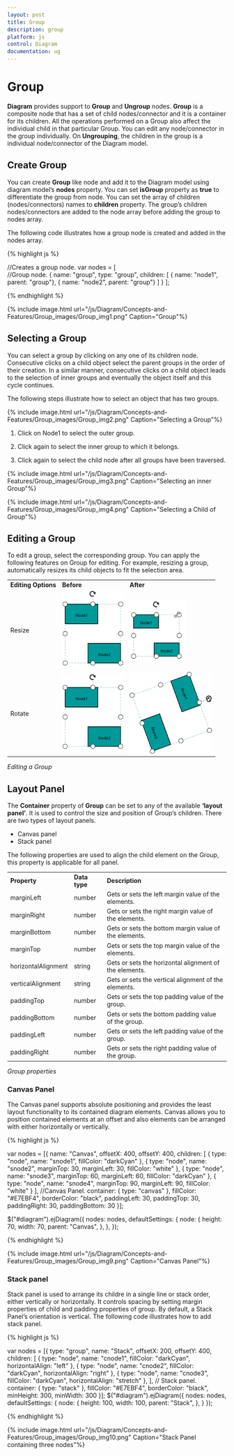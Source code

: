 ```yaml
---
layout: post
title: Group
description: group
platform: js
control: Diagram
documentation: ug
---
```


# Group

**Diagram** provides support to **Group** and **Ungroup** nodes. **Group** is a composite node that has a set of child nodes/connector and it is a container for its children. All the operations performed on a Group also affect the individual child in that particular Group. You can edit any node/connector in the group individually. On **Ungrouping**, the children in the group is a individual node/connector of the Diagram model. 

## Create Group

You can create **Group** like node and add it to the Diagram model using diagram model’s **nodes** property. You can set **isGroup** property as **true** to differentiate the group from node. You can set the array of children (nodes/connectors) names to **children** property. The group’s children nodes/connectors are added to the node array before adding the group to nodes array. 

The following code illustrates how a group node is created and added in the nodes array.

{% highlight js %}

//Creates a group node.
var nodes = [    
//Group node.
    { name: "group", type: "group",
      children: [
            { name: "node1", parent: "group"},
            { name: "node2", parent: "group"}
         ] 
    }
];

{% endhighlight %}

{% include image.html url="/js/Diagram/Concepts-and-Features/Group_images/Group_img1.png" Caption="Group"%}

## Selecting a Group

You can select a group by clicking on any one of its children node. Consecutive clicks on a child object select the parent groups in the order of their creation. In a similar manner, consecutive clicks on a child object leads to the selection of inner groups and eventually the object itself and this cycle continues.

The following steps illustrate how to select an object that has two groups.

{% include image.html url="/js/Diagram/Concepts-and-Features/Group_images/Group_img2.png" Caption="Selecting a Group"%}

1. Click on Node1 to select the outer group.

2. Click again to select the inner group to which it belongs.

3. Click again to select the child node after all groups have been traversed.

{% include image.html url="/js/Diagram/Concepts-and-Features/Group_images/Group_img3.png" Caption="Selecting an inner Group"%}

{% include image.html url="/js/Diagram/Concepts-and-Features/Group_images/Group_img4.png" Caption="Selecting a Child of Group"%}

## Editing a Group

To edit a group, select the corresponding group. You can apply the following features on Group for editing. For example, resizing a group, automatically resizes its child objects to fit the selection area.

<table>
<tr>
<td>
<b>Editing Options</b></td><td>
<b>Before </b></td><td>
<b>After</b></td></tr>
<tr>
<td>
Resize</td><td>
<img src="/js/Diagram/Concepts-and-Features/Group_images/Group_img5.png" alt="" width="141pt" height="177pt"/></td><td>
<img src="/js/Diagram/Concepts-and-Features/Group_images/Group_img6.png" alt="" width="131pt" height="139pt"/></td></tr>
<tr>
<td>
Rotate</td><td>
<img src="/js/Diagram/Concepts-and-Features/Group_images/Group_img7.png" alt="" width="141pt" height="177pt"/></td><td>
<img src="/js/Diagram/Concepts-and-Features/Group_images/Group_img8.png" alt="" width="190pt" height="188pt"/></td></tr>
</table>

_Editing a Group_

## Layout Panel

The **Container** property of **Group** can be set to any of the available **‘layout panel’**. It is used to control the size and position of Group’s children. There are two types of layout panels.

* Canvas panel 
* Stack panel

The following properties are used to align the child element on the Group, this property is applicable for all panel.

<table>
<tr>
<td>
<b>Property</b></td><td>
<b>Data type</b></td><td>
<b>Description</b></td></tr>
<tr>
<td>
marginLeft</td><td>
number</td><td>
Gets or sets the left margin value of the elements.</td></tr>
<tr>
<td>
marginRight</td><td>
number</td><td>
Gets or sets the right margin value of the elements.</td></tr>
<tr>
<td>
marginBottom</td><td>
number</td><td>
Gets or sets the bottom margin value of the elements.</td></tr>
<tr>
<td>
marginTop</td><td>
number</td><td>
Gets or sets the top margin value of the elements.</td></tr>
<tr>
<td>
horizontalAlignment</td><td>
string</td><td>
Gets or sets the horizontal alignment of the elements.</td></tr>
<tr>
<td>
verticalAlignment</td><td>
string</td><td>
Gets or sets the vertical alignment of the elements.</td></tr>
<tr>
<td>
paddingTop</td><td>
number</td><td>
Gets or sets the top padding value of the group.</td></tr>
<tr>
<td>
paddingBottom</td><td>
number</td><td>
Gets or sets the bottom padding value of the group.</td></tr>
<tr>
<td>
paddingLeft</td><td>
number</td><td>
Gets or sets the left padding value of the group.</td></tr>
<tr>
<td>
paddingRight</td><td>
number</td><td>
Gets or sets the right padding value of the group.</td></tr>
</table>

_Group properties_

### Canvas Panel

The Canvas panel supports absolute positioning and provides the least layout functionality to its contained diagram elements. Canvas allows you to position contained elements at an offset and also elements can be arranged with either horizontally or vertically.

{% highlight js %}

var nodes = [{
    name: "Canvas", offsetX: 400, offsetY: 400,
    children: [
        { type: "node", name: "snode1", fillColor: "darkCyan" },
        { type: "node", name: "snode2", marginTop: 30, marginLeft: 30, fillColor: "white" },
        { type: "node", name: "snode3", marginTop: 60, marginLeft: 60, fillColor: "darkCyan" },
        { type: "node", name: "snode4", marginTop: 90, marginLeft: 90, fillColor: "white" }
    ],
    //Canvas Panel.
    container: { type: "canvas" },
    fillColor: "#E7EBF4", borderColor: "black",
    paddingLeft: 30, paddingTop: 30, paddingRight: 30, paddingBottom: 30
}];

$("#diagram").ejDiagram({
    nodes: nodes,
    defaultSettings: {
        node: {
            height: 70, width: 70, parent: "Canvas",
        },
    },
});

{% endhighlight %}

{% include image.html url="/js/Diagram/Concepts-and-Features/Group_images/Group_img9.png" Caption="Canvas Panel"%}

### Stack panel

Stack panel is used to arrange its childre in a single line or stack order, either vertically or horizontally. It controls spacing by setting margin properties of child and padding properties of group. By default, a Stack Panel’s orientation is vertical. The following code illustrates how to add stack panel.

{% highlight js %}

var nodes = [{
    type: "group", name: "Stack", offsetX: 200, offsetY: 400,
    children: [
       { type: "node", name: "cnode1", fillColor: "darkCyan", horizontalAlign: "left" },
       { type: "node", name: "cnode2", fillColor: "darkCyan", horizontalAlign: "right" },
       { type: "node", name: "cnode3", fillColor: "darkCyan", horizontalAlign: "stretch" },
    ],
    // Stack panel.
    container: { type: "stack" },
    fillColor: "#E7EBF4", borderColor: "black",
    minHeight: 300, minWidth: 300
}];
$("#diagram").ejDiagram({
    nodes: nodes,
    defaultSettings: {
        node: {
            height: 100, width: 100, parent: "Stack",
        },
    }
});

{% endhighlight %}

{% include image.html url="/js/Diagram/Concepts-and-Features/Group_images/Group_img10.png" Caption="Stack Panel containing three nodes"%}
